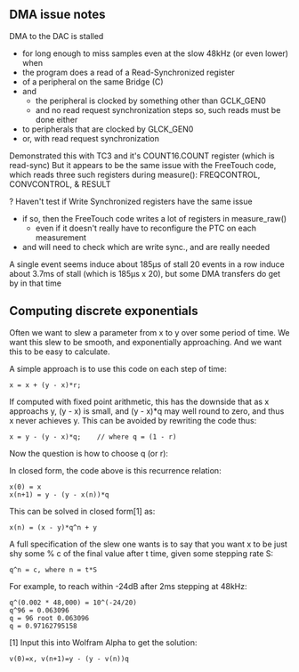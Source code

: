 



## DMA issue notes

DMA to the DAC is stalled
  - for long enough to miss samples even at the slow 48kHz (or even lower)
when
  - the program does a read of a Read-Synchronized register
  - of a peripheral on the same Bridge (C)
  - and
    - the peripheral is clocked by something other than GCLK_GEN0
    - and no read request synchronization steps
so, such reads must be done either
  - to peripherals that are clocked by GLCK_GEN0
  - or, with read request synchronization

Demonstrated this with TC3 and it's COUNT16.COUNT register (which is read-sync)
But it appears to be the same issue with the FreeTouch code, which reads three
  such registers during measure():
    FREQCONTROL, CONVCONTROL, & RESULT

? Haven't test if Write Synchronized registers have the same issue
  - if so, then the FreeTouch code writes a lot of registers in measure_raw()
    - even if it doesn't really have to reconfigure the PTC on each measurement
  - and will need to check which are write sync., and are really needed

A single event seems induce about 185µs of stall
20 events in a row induce about 3.7ms of stall (which is 185µs x 20),
  but some DMA transfers do get by in that time


## Computing discrete exponentials

Often we want to slew a parameter from x to y over some period of time.
We want this slew to be smooth, and exponentially approaching.
And we want this to be easy to calculate.

A simple approach is to use this code on each step of time:

    x = x + (y - x)*r;

If computed with fixed point arithmetic, this has the downside that as x
approachs y, (y - x) is small, and (y - x)*q may well round to zero, and thus
x never achieves y.  This can be avoided by rewriting the code thus:

    x = y - (y - x)*q;    // where q = (1 - r)

Now the question is how to choose q (or r):

In closed form, the code above is this recurrence relation:

    x(0) = x
    x(n+1) = y - (y - x(n))*q

This can be solved in closed form[1] as:

    x(n) = (x - y)*q^n + y

A full specification of the slew one wants is to say that you want x to be
just  shy some % c of the final value after t time, given some stepping rate S:

    q^n = c, where n = t*S

For example, to reach within -24dB after 2ms stepping at 48kHz:

    q^(0.002 * 48,000) = 10^(-24/20)
    q^96 = 0.063096
    q = 96 root 0.063096
    q = 0.97162795158


[1] Input this into Wolfram Alpha to get the solution:

    v(0)=x, v(n+1)=y - (y - v(n))q
